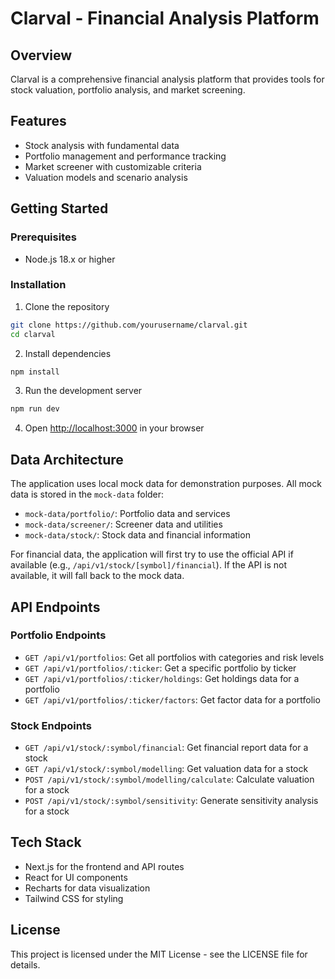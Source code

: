 # Clarval - Financial Analysis Platform

## Overview
Clarval is a comprehensive financial analysis platform that provides tools for stock valuation, portfolio analysis, and market screening.

## Features
- Stock analysis with fundamental data
- Portfolio management and performance tracking
- Market screener with customizable criteria
- Valuation models and scenario analysis

## Getting Started

### Prerequisites
- Node.js 18.x or higher

### Installation
1. Clone the repository
```bash
git clone https://github.com/yourusername/clarval.git
cd clarval
```

2. Install dependencies
```bash
npm install
```

3. Run the development server
```bash
npm run dev
```

4. Open [http://localhost:3000](http://localhost:3000) in your browser

## Data Architecture
The application uses local mock data for demonstration purposes. All mock data is stored in the `mock-data` folder:

- `mock-data/portfolio/`: Portfolio data and services
- `mock-data/screener/`: Screener data and utilities
- `mock-data/stock/`: Stock data and financial information

For financial data, the application will first try to use the official API if available (e.g., `/api/v1/stock/[symbol]/financial`). If the API is not available, it will fall back to the mock data.

## API Endpoints

### Portfolio Endpoints
- `GET /api/v1/portfolios`: Get all portfolios with categories and risk levels
- `GET /api/v1/portfolios/:ticker`: Get a specific portfolio by ticker
- `GET /api/v1/portfolios/:ticker/holdings`: Get holdings data for a portfolio
- `GET /api/v1/portfolios/:ticker/factors`: Get factor data for a portfolio

### Stock Endpoints
- `GET /api/v1/stock/:symbol/financial`: Get financial report data for a stock
- `GET /api/v1/stock/:symbol/modelling`: Get valuation data for a stock
- `POST /api/v1/stock/:symbol/modelling/calculate`: Calculate valuation for a stock
- `POST /api/v1/stock/:symbol/sensitivity`: Generate sensitivity analysis for a stock

## Tech Stack
- Next.js for the frontend and API routes
- React for UI components
- Recharts for data visualization
- Tailwind CSS for styling

## License
This project is licensed under the MIT License - see the LICENSE file for details. 